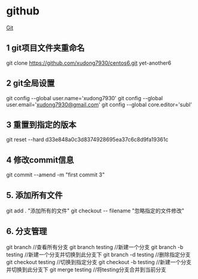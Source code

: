 github
======

[Git](https://git-scm.com)

## 1 git项目文件夹重命名
git clone https://github.com/xudong7930/centos6.git yet-another6

## 2 git全局设置
git config --global user.name='xudong7930'
git config --global user.email='xudong7930@gmail.com'
git config --global core.editor='subl'

## 3 重置到指定的版本
git reset --hard d33e848a0c3d8374928695ea37c6c8d9fa19361c

## 4 修改commit信息
git commit --amend -m "first commit 3"

## 5. 添加所有文件
git add .   "添加所有的文件"
git checkout -- filename "忽略指定的文件修改"

## 6. 分支管理
git branch //查看所有分支
git branch testing //新建一个分支
git branch -b testing //新建一个分支并切换到此分支下
git branch -d testing //删除指定分支
git checkout testing //切换到指定分支
git checkout -b testing //新建一个分支并切换到此分支下
git merge testing //将testing分支合并到当前分支